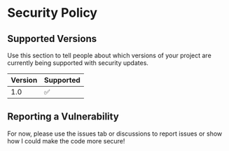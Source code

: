 # Security Policy

## Supported Versions

Use this section to tell people about which versions of your project are
currently being supported with security updates.

| Version | Supported          |
| ------- | ------------------ |
| 1.0      | :white_check_mark: |

## Reporting a Vulnerability

For now, please use the issues tab or discussions to report issues or show how I could make the code more secure!
